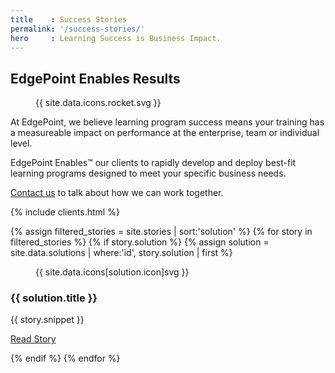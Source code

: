 ```yaml
---
title    : Success Stories
permalink: '/success-stories/'
hero     : Learning Success is Business Impact.
---
```

## EdgePoint Enables Results

<figure class="featuredIcon">{{ site.data.icons.rocket.svg }}</figure>

At EdgePoint, we believe learning program success means your training has a measureable impact on performance at the enterprise, team or individual level.

EdgePoint Enables™ our clients to rapidly develop and deploy best-fit learning programs designed to meet your specific business needs.

[Contact us](#) to talk about how we can work together.

{% include clients.html %}

<section id='solutions'>
  {% assign filtered_stories = site.stories | sort:'solution' %}
  {% for story in filtered_stories %}
    {% if story.solution %}
    {% assign solution = site.data.solutions | where:'id', story.solution | first %}
    <article class='solution'>
      <figure>{{ site.data.icons[solution.icon]svg }}</figure>
      <section>
        <h3>{{ solution.title }}</h3>
        <p>{{ story.snippet }}</p>
        <p><a href='{{ story.link }}' class='button'>Read Story</a></p>
      </section>
    </article>
    {% endif %}
  {% endfor %}
</section>
